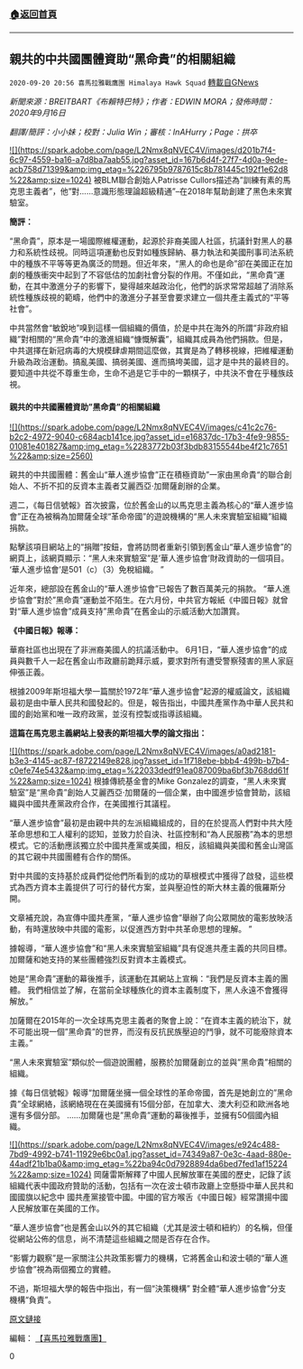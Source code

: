 ###  [:house:返回首頁](https://github.com/ourhimalayas/txt)
---

## 親共的中共國團體資助“黑命貴”的相關組織
`2020-09-20 20:56 喜馬拉雅戰鷹團 Himalaya Hawk Squad` [轉載自GNews](https://gnews.org/zh-hant/372150/)

*新聞來源：BREITBART《布賴特巴特》；作者：EDWIN MORA；發佈時間：2020年9月16日*

*翻譯/簡評：小小妹；校對：Julia Win；審核：InAHurry；Page：拱卒*

[!\[\](https://spark.adobe.com/page/L2Nmx8qNVEC4V/images/d201b7f4-6c97-4559-ba16-a7d8ba7aab55.jpg?asset_id=167b6d4f-27f7-4d0a-9ede-acb758d71399&amp;img_etag=%226795b9787615c8b781445c192f1e62d8%22&amp;size=1024)](https://spark.adobe.com/page/L2Nmx8qNVEC4V/images/d201b7f4-6c97-4559-ba16-a7d8ba7aab55.jpg?asset_id=167b6d4f-27f7-4d0a-9ede-acb758d71399&amp;img_etag=%226795b9787615c8b781445c192f1e62d8%22&amp;size=1024) 被BLM聯合創始人Patrisse Cullors描述為”訓練有素的馬克思主義者”，他”對……意識形態理論超級精通”–在2018年幫助創建了黑色未來實驗室。

**簡評：**

“黑命貴”，原本是一場國際維權運動，起源於非裔美國人社區，抗議針對黑人的暴力和系統性歧視。同時這項運動也反對如種族歸納、暴力執法和美國刑事司法系統中的種族不平等等更為廣泛的問題。但近年來，“黑人的命也是命”卻在美國正在加劇的種族衝突中起到了不容低估的加劇社會分裂的作用。不僅如此，“黑命貴”運動，在其中激進分子的影響下，變得越來越政治化，他們的訴求常常超越了消除系統性種族歧視的範疇，他們中的激進分子甚至會要求建立一個共產主義式的“平等社會”。

中共當然會“敏銳地”嗅到這樣一個組織的價值，於是中共在海外的所謂“非政府組織”對相關的“黑命貴”中的激進組織“慷慨解囊”，組織其成員為他們捐款。但是，中共選擇在新冠病毒的大規模肆虐期間這麼做，其實是為了轉移視線，把維權運動升級為政治運動。搞亂美國、搞弱美國、進而搞垮美國，這才是中共的最終目的。要知道中共從不尊重生命，生命不過是它手中的一顆棋子，中共決不會在乎種族歧視。

#### 親共的中共國團體資助”黑命貴”的相關組織

[!\[\](https://spark.adobe.com/page/L2Nmx8qNVEC4V/images/c41c2c76-b2c2-4972-9040-c684acb141ce.jpg?asset_id=e16837dc-17b3-4fe9-9855-01081e401827&amp;img_etag=%2283772b03f3bdb83155544be4f21c7651%22&amp;size=2560)](https://spark.adobe.com/page/L2Nmx8qNVEC4V/images/c41c2c76-b2c2-4972-9040-c684acb141ce.jpg?asset_id=e16837dc-17b3-4fe9-9855-01081e401827&amp;img_etag=%2283772b03f3bdb83155544be4f21c7651%22&amp;size=1024)

親共的中共國團體：舊金山“華人進步協會”正在積極資助”一家由黑命貴“的聯合創始人、不折不扣的反資本主義者艾麗西亞·加爾薩創辦的企業。

週二，《每日信號報》首次披露，位於舊金山的以馬克思主義為核心的“華人進步協會”正在為被稱為加爾薩全球“革命帝國”的遊說機構的“黑人未來實驗室組織”組織捐款。

點擊該項目網站上的“捐贈”按鈕，會將訪問者重新引領到舊金山“華人進步協會”的網頁上，該網頁顯示：“黑人未來實驗室”是’華人進步協會’財政資助的一個項目。 ‘華人進步協會’是501（c）（3）免稅組織。 ”

近年來，總部設在舊金山的“華人進步協會”已報告了數百萬美元的捐款。 “華人進步協會”對於”黑命貴”運動並不陌生。在六月份，中共官方報紙《中國日報》就曾對“華人進步協會”成員支持”黑命貴”在舊金山的示威活動大加讚賞。

**《中國日報》報導：**

華裔社區也出現在了非洲裔美國人的抗議活動中。 6月1日，“華人進步協會”的成員與數千人一起在舊金山市政廳前跪拜示威，要求對所有遭受警察殘害的黑人家庭伸張正義。

根據2009年斯坦福大學一篇關於1972年“華人進步協會”起源的權威論文，該組織最初是由中華人民共和國發起的。但是，報告指出，中國共產黨作為中華人民共和國的創始黨和唯一政府政黨，並沒有控製或指導該組織。

**這篇在馬克思主義網站上發表的斯坦福大學的論文指出：**

[!\[\](https://spark.adobe.com/page/L2Nmx8qNVEC4V/images/a0ad2181-b3e3-4145-ac87-f8722149e828.jpg?asset_id=1f718ebe-bbb4-499b-b7b4-c0efe74e5432&amp;img_etag=%22033dedf91ea087009ba6bf3b768dd61f%22&amp;size=1024)](https://spark.adobe.com/page/L2Nmx8qNVEC4V/images/a0ad2181-b3e3-4145-ac87-f8722149e828.jpg?asset_id=1f718ebe-bbb4-499b-b7b4-c0efe74e5432&amp;img_etag=%22033dedf91ea087009ba6bf3b768dd61f%22&amp;size=1024) 根據傳統基金會的Mike Gonzalez的調查，“黑人未來實驗室”是“黑命貴”創始人艾麗西亞·加爾薩的一個企業，由中國進步協會贊助，該組織與中國共產黨政府合作，在美國推行其議程。

“華人進步協會”最初是由親中共的左派組織組成的，目的在於提高人們對中共大陸革命思想和工人權利的認知，並致力於自決、社區控制和“為人民服務”為本的思想模式。它的活動應該獨立於中國共產黨或美國，相反，該組織與美國和舊金山灣區的其它親中共國團體有合作的關係。

對中共國的支持基於成員們從他們所看到的成功的草根模式中獲得了啟發，這些模式為西方資本主義提供了可行的替代方案，並與壓迫性的斯大林主義的俄羅斯分開。

文章補充說，為宣傳中國共產黨，“華人進步協會”舉辦了向公眾開放的電影放映活動，有時還放映中共國的電影，以促進西方對中共革命思想的理解。 ”

據報導，“華人進步協會”和“黑人未來實驗室組織”具有促進共產主義的共同目標。加爾薩和她支持的某些團體強烈反對資本主義模式。

她是“黑命貴”運動的幕後推手，該運動在其網站上宣稱：“我們是反資本主義的團體。 我們相信並了解，在當前全球種族化的資本主義制度下，黑人永遠不會獲得解放。”

加薩爾在2015年的一次全球馬克思主義者的聚會上說：“在資本主義的統治下，就不可能出現一個”黑命貴”的世界，而沒有反抗民族壓迫的鬥爭，就不可能廢除資本主義。”

“黑人未來實驗室”類似於一個遊說團體，服務於加爾薩創立的並與”黑命貴”相關的組織。

據《每日信號報》報導“加爾薩坐擁一個全球性的革命帝國，首先是她創立的”黑命貴”全球網絡，該網絡現在在美國擁有15個分部，在加拿大、澳大利亞和歐洲各地還有多個分部。 ……加爾薩也是”黑命貴”運動的幕後推手，並擁有50個國內組織。

[!\[\](https://spark.adobe.com/page/L2Nmx8qNVEC4V/images/e924c488-7bd9-4992-b741-11929e6bc0a1.jpg?asset_id=74349a87-0e3c-4aad-880e-44adf21b1ba0&amp;img_etag=%22ba94c0d7928894da6bed7fed1af15224%22&amp;size=1024)](https://spark.adobe.com/page/L2Nmx8qNVEC4V/images/e924c488-7bd9-4992-b741-11929e6bc0a1.jpg?asset_id=74349a87-0e3c-4aad-880e-44adf21b1ba0&amp;img_etag=%22ba94c0d7928894da6bed7fed1af15224%22&amp;size=1024) 岡薩雷斯解釋了中國人民解放軍在美國的歷史，記錄了該組織代表中國政府贊助的活動，包括有一次在波士頓市政廳上空懸掛中華人民共和國國旗以紀念中
 國共產黨接管中國。中國的官方喉舌《中國日報》經常讚揚中國人民解放軍在美國的工作。

“華人進步協會”也是舊金山以外的其它組織（尤其是波士頓和紐約）的名稱，但僅從網站公佈的信息，尚不清楚這些組織之間是否存在合作。

“影響力觀察”是一家關注公共政策影響力的機構，它將舊金山和波士頓的“華人進步協會”視為兩個獨立的實體。

不過，斯坦福大學的報告中指出，有一個“決策機構” 對全體“華人進步協會”分支機構“負責”。

[原文鏈接](https://www.breitbart.com/politics/2020/09/16/pro-communist-china-group-funding-black-lives-matter-linked-organization/)

編輯： [【喜馬拉雅戰鷹團】](https://spark.adobe.com/page/L2Nmx8qNVEC4V/)



0

